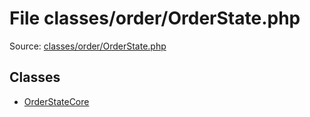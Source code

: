 File classes/order/OrderState.php
=========

Source: [classes/order/OrderState.php](https://github.com/PrestaShop/PrestaShop/blob/1.5.0.13/classes/order/OrderState.php)


Classes
-------

* [OrderStateCore](class.OrderStateCore.md)


